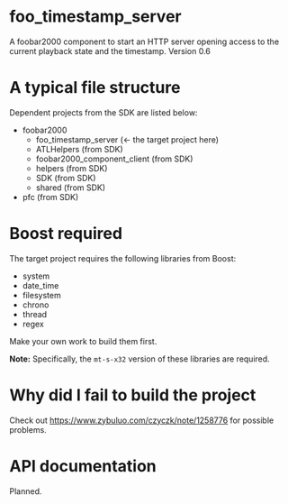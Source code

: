 # foo_timestamp_server
A foobar2000 component to start an HTTP server opening access to the current playback state and the timestamp.
Version 0.6

# A typical file structure
Dependent projects from the SDK are listed below:
- foobar2000
  - foo_timestamp_server (← the target project here)
  - ATLHelpers (from SDK)
  - foobar2000_component_client (from SDK)
  - helpers (from SDK)
  - SDK (from SDK)
  - shared (from SDK)
- pfc (from SDK)

# Boost required
The target project requires the following libraries from Boost:
- system
- date_time
- filesystem
- chrono
- thread
- regex

Make your own work to build them first.

**Note:** Specifically, the `mt-s-x32` version of these libraries are required.

# Why did I fail to build the project
Check out https://www.zybuluo.com/czyczk/note/1258776 for possible problems.

# API documentation
Planned.
